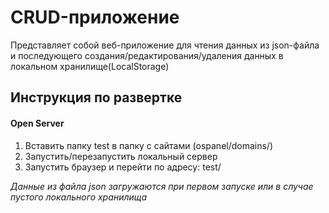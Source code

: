 # CRUD-приложение
Представляет собой веб-приложение для чтения данных из json-файла и последующего создания/редактирования/удаления данных в локальном хранилище(LocalStorage)

## Инструкция по развертке
#### Open Server
1. Вставить папку test в папку с сайтами (ospanel/domains/)
2. Запустить/перезапустить локальный сервер
3. Запустить браузер и перейти по адресу: test/

*Данные из файла json загружаются при первом запуске или в случае пустого локального хранилища*
